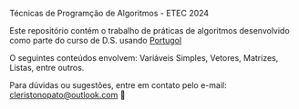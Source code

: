 Técnicas de Programção de Algoritmos - ETEC 2024

Este repositório contém o trabalho de práticas de algoritmos desenvolvido como parte do curso de D.S. usando [Portugol](http://www.portugol.dev)


O seguintes conteúdos envolvem: Variáveis Simples, Vetores, Matrizes, Listas, entre outros.                                                                                                        

Para dúvidas ou sugestões, entre em contato pelo e-mail: cleristonopato@outlook.com 🗿
